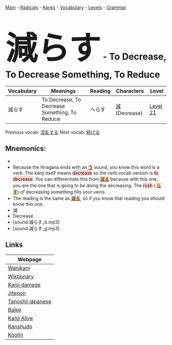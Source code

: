 <style> bigfont {font-size: 100px}</style>
[Main](../README.md) -
[Radicals](../radicals.md) -
[Kanjis](../kanjis.md) -
[Vocabulary](../vocabulary.md) -
[Levels](../levels.md) -
[Grammar](../grammar.md)
# <bigfont> 減らす</bigfont> - To Decrease, To Decrease Something, To Reduce 

| Vocabulary | Meanings | Reading | Characters | Level |
| --- | --- | --- | --- | --- |
| 減らす | To Decrease, To Decrease Something, To Reduce | へらす |  [減](../kanjis/減.md) (Decrease) | [Level 21](../levels/wk_level21.md) |

Previous vocab: [混乱する](混乱する.md) Next vocab: [続ける](続ける.md) 

## Mnemonics:

* 
* Because the hiragana ends with an <span style="background-color:#fed8b1"> [う](https://jisho.org/search/う)</span> sound, you know this word is a verb. The kanji itself means <span style="background-color:#ffcccb"> decrease</span> so the verb vocab version is <span style="background-color:#ffcccb"> to decrease</span>. You can differentiate this from <span style="background-color:#fed8b1"> [減る](https://jisho.org/search/減る)</span> because with this one, you are the one that is going to be doing the decreasing. The <span style="background-color:#ffcccb"> rush</span> (<span style="background-color:#fed8b1"> [らす](https://jisho.org/search/らす)</span>) of decreasing something fills your veins.
* The reading is the same as <span style="background-color:#fed8b1"> [減る](https://jisho.org/search/減る)</span>, so if you know that reading you should know this one.
* 減
* Decrease
* [sound:減らす_b.mp3]
* [sound:減らす_g.mp3]


## Links 

| Webpage |
| --- |
| [Wanikani          ](https://www.wanikani.com/kanji/減らす) |
| [Wiktionary        ](https://en.wiktionary.org/wiki/減らす) |
| [Kanji damage      ](http://www.kanjidamage.com/kanji/search?utf8=✓&q=減らす) |
| [Jitenon           ](https://jitenon.com/kanji/減らす) |
| [Tanoshii japanese ](https://www.tanoshiijapanese.com/dictionary/kanji.cfm?k=減らす) |
| [Baike             ](https://baike.baidu.com/item/減らす) |
| [Kanji Alive       ](https://app.kanjialive.com/減らす) |
| [Kanshudo          ](https://www.kanshudo.com/searchmn?q=減らす) |
| [Koohii            ](https://kanji.koohii.com/study/kanji/減らす) |
